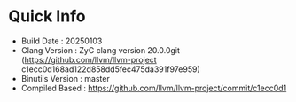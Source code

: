 # Quick Info
* Build Date : 20250103
* Clang Version : ZyC clang version 20.0.0git (https://github.com/llvm/llvm-project c1ecc0d168ad122d858dd5fec475da391f97e959)
* Binutils Version : master
* Compiled Based : https://github.com/llvm/llvm-project/commit/c1ecc0d1

